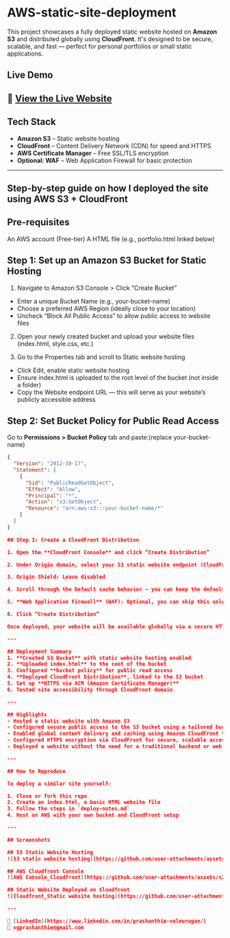 # AWS-static-site-deployment
This project showcases a fully deployed static website hosted on **Amazon S3** and distributed globally using **CloudFront**. It's designed to be secure, scalable, and fast — perfect for personal portfolios or small static applications.

## Live Demo
🔗 [View the Live Website](https://d306m6ixj1e2ue.cloudfront.net/)  
---

## Tech Stack
- **Amazon S3** – Static website hosting
- **CloudFront** – Content Delivery Network (CDN) for speed and HTTPS
- **AWS Certificate Manager** – Free SSL/TLS encryption
- **Optional: WAF** – Web Application Firewall for basic protection

---

## Step-by-step guide on how I deployed the site using AWS S3 + CloudFront

## Pre-requisites 
An AWS account (Free-tier) 
A HTML file (e.g., portfolio.html linked below)

## Step 1: Set up an Amazon S3 Bucket for Static Hosting

1. Navigate to Amazon S3 Console > Click “Create Bucket”
- Enter a unique Bucket Name (e.g., your-bucket-name)
- Choose a preferred AWS Region (ideally close to your location)
- Uncheck “Block All Public Access” to allow public access to website files

2. Open your newly created bucket and upload your website files (index.html, style.css, etc.)

3. Go to the Properties tab and scroll to Static website hosting
- Click Edit, enable static website hosting
- Ensure index.html is uploaded to the root level of the bucket (not inside a folder)
- Copy the Website endpoint URL — this will serve as your website’s publicly accessible address

## Step 2: Set Bucket Policy for Public Read Access

Go to **Permissions > Bucket Policy** tab and paste:(replace your-bucket-name)

```json
{
  "Version": "2012-10-17",
  "Statement": [
    {
      "Sid": "PublicReadGetObject",
      "Effect": "Allow",
      "Principal": "*",
      "Action": "s3:GetObject",
      "Resource": "arn:aws:s3:::your-bucket-name/*"
    }
  ]
}

## Step 3: Create a CloudFront Distribution

1. Open the **CloudFront Console** and click “Create Distribution”

2. Under Origin domain, select your S3 static website endpoint (CloudFront will auto-fill the name)

3. Origin Shield: Leave disabled

4. Scroll through the Default cache behavior — you can keep the default settings for a simple setup

5. **Web Application Firewall** (WAF): Optional, you can skip this unless you want advanced security

6. Click “Create Distribution”

Once deployed, your website will be available globally via a secure HTTPS CloudFront domain, such as: https://d12345678.cloudfront.net

---

## Deployment Summary
1. **Created S3 Bucket** with static website hosting enabled
2. **Uploaded index.html** to the root of the bucket
3. Configured **bucket policy** for public read access
4. **Deployed CloudFront Distribution**, linked to the S3 bucket
5. Set up **HTTPS via ACM (Amazon Certificate Manager)**
6. Tested site accessibility through CloudFront domain

---

## Highlights
- Hosted a static website with Amazon S3
- Configured secure public access to the S3 bucket using a tailored bucket policy
- Enabled global content delivery and caching using Amazon CloudFront to reduce latency and improve load times
- Configured HTTPS encryption via CloudFront for secure, scalable access to the static website across all regions
- Deployed a website without the need for a traditional backend or web server

---

## How to Reproduce

To deploy a similar site yourself:

1. Clone or fork this repo
2. Create an index.html, a basic HTML website file
3. Follow the steps in `deploy-notes.md` 
4. Host on AWS with your own bucket and CloudFront setup

---

## Screenshots

## S3 Static Website Hosting
![S3 static website hosting](https://github.com/user-attachments/assets/32af0c5a-dfbb-49c0-8283-4633b73da101)

## AWS Cloudfront Console
![AWS Console_Cloudfront](https://github.com/user-attachments/assets/c27c717e-2ef8-436e-89b5-e8b51b0a5e3e)

## Static Website Deployed on Cloudfront
![Cloudfront_Static website hosting](https://github.com/user-attachments/assets/19f802c6-6614-464b-8313-e3f47648b28f)

---

🔗 [LinkedIn](https://www.linkedin.com/in/prashanthie-velmurugan/)  
📧 vgprashanthie@gmail.com

